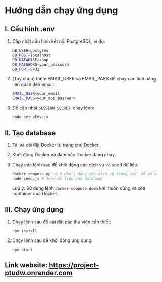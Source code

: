 # Hướng dẫn chạy ứng dụng

## I. Cấu hình .env

1. Cập nhật cấu hình kết nối PostgreSQL, ví dụ:
   ```bash
   DB_USER=postgres
   DB_HOST=localhost
   DB_DATABASE=shop
   DB_PASSWORD=your_password
   DB_PORT=5432
   ```
2. (Tùy chọn) thêm EMAIL_USER và EMAIL_PASS để chạy các tính năng liên quan đến email:

   ```bash
   EMAIL_USER=your_email
   EMAIL_PASS=your_app_password
   ```

3. Để cập nhật `SESSION_SECRET`, chạy lệnh:

   ```
   node setupEnv.js
   ```

## II. Tạo database

1. Tải và cài đặt Docker từ [trang chủ Docker](https://www.docker.com/get-started).

2. Khởi động Docker và đảm bảo Docker đang chạy.

3. Chạy các lệnh sau để khởi động các dịch vụ và seed dữ liệu:

   ```bash
   docker-compose up -d # Khởi động các dịch vụ trong chế độ nền
   node seed.js # Seed dữ liệu vào database
   ```

   Lưu ý: Sử dụng lệnh `docker-compose down` khi muốn dừng và xóa container của Docker.

## III. Chạy ứng dụng

1. Chạy lệnh sau để cài đặt các thư viện cần thiết:

   ```
   npm install
   ```

2. Chạy lệnh sau để khởi động ứng dụng:

   ```
   npm start
   ```

## Link website: https://project-ptudw.onrender.com
